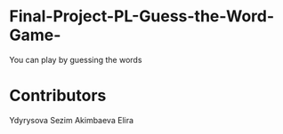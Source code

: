# Final-Project-PL-Guess-the-Word-Game-
You can play by guessing the words
# Contributors 
Ydyrysova Sezim 
Akimbaeva Elira
